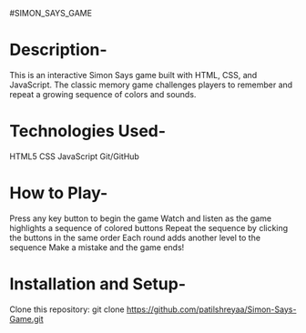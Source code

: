 #SIMON_SAYS_GAME


# Description-
This is an interactive Simon Says game built with HTML, CSS, and JavaScript. The classic memory game challenges players to remember and repeat a growing sequence of colors and sounds.

# Technologies Used-
HTML5
CSS
JavaScript
Git/GitHub

# How to Play-
Press any key button to begin the game
Watch and listen as the game highlights a sequence of colored buttons
Repeat the sequence by clicking the buttons in the same order
Each round adds another level to the sequence
Make a mistake and the game ends!

# Installation and Setup-
Clone this repository:
git clone https://github.com/patilshreyaa/Simon-Says-Game.git
